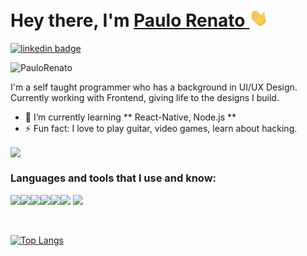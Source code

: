 <h1>Hey there, I'm <a  href="https://github.com/dev-Paulo/">Paulo Renato </a> <img  src="https://raw.githubusercontent.com/ABSphreak/ABSphreak/master/gifs/Hi.gif" width="30px"></h1>

[![linkedin badge](	https://img.shields.io/badge/LinkedIn-0077B5?style=for-the-badge&logo=linkedin&logoColor=white)](https://www.linkedin.com/in/paulorenatooli/)

<p align="left"> <img src="https://komarev.com/ghpvc/?username=dev-Paulo" alt="PauloRenato" /> </p>

I'm a self taught programmer who has a background in UI/UX Design. Currently working with Frontend, giving life to the designs I build.
<br>

- 🌱 I’m currently learning ** React-Native, Node.js **
- ⚡ Fun fact: I love to play guitar, video games, learn about hacking.

<img align='center' src="https://media.tenor.com/3bTxZ4HdrysAAAAC/pixels-neon.gif" width="540" height="auto">
<h3 align="left">Languages and tools that I use and know:</h3>
<p align="left"><img src="https://img.icons8.com/color/48/4a90e2/git.png"/><img src="https://img.icons8.com/color/48/bootstrap.png"/><img src="https://img.icons8.com/color/48/typescript.png"/><img src="https://img.icons8.com/color/48/javascript--v1.png"/><img src="https://img.icons8.com/color/48/chakra-ui.png"/><img src="https://img.icons8.com/external-tal-revivo-color-tal-revivo/48/external-react-a-javascript-library-for-building-user-interfaces-logo-color-tal-revivo.png"/>
<img src="https://img.icons8.com/fluent/48/4a90e2/github.png"/></p>
<br>

<!-- <img src = "https://github-readme-stats.vercel.app/api?username=dev-Paulo&show_icons=true&theme=dark" width = 500> -->

[![Top Langs](https://github-readme-stats.vercel.app/api/top-langs/?username=dev-Paulo&theme=dark)](https://github.com/dev-Paulo/github-readme-stats)


